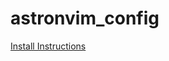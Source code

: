 # astronvim_config

[Install Instructions](https://astronvim.github.io/Configuration/manage_user_config)
